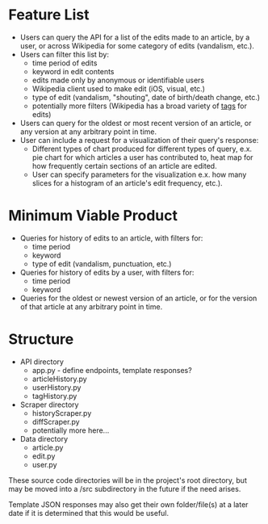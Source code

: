 # Feature List <br/>

<ul>
<li> Users can query the API for a list of the edits made to an article, by a user, or across Wikipedia for some category of edits (vandalism, etc.).
<li> Users can filter this list by:
	<ul>
	<li> time period of edits
	<li> keyword in edit contents
	<li> edits made only by anonymous or identifiable users	
	<li> Wikipedia client used to make edit (iOS, visual, etc.)
	<li> type of edit (vandalism, "shouting", date of birth/death change, etc.)
	<li> potentially more filters (Wikipedia has a broad variety of <a href="https://en.wikipedia.org/wiki/Special:Tags">tags</a> for edits)
	</ul>
<li> Users can query for the oldest or most recent version of an article, or any version at any arbitrary point in time.
<li> User can include a request for a visualization of their query's response:
	<ul>
	<li> Different types of chart produced for different types of query, e.x. pie chart for which articles a user has contributed to, heat map for how frequently certain sections of an article are edited.
	<li> User can specify parameters for the visualization e.x. how many slices for a histogram of an article's edit frequency, etc.).
	</ul>
</ul>

# Minimum Viable Product<br/>

<ul>
<li> Queries for history of edits to an article, with filters for: 
	<ul>
	<li> time period
	<li> keyword
	<li> type of edit (vandalism, punctuation, etc.)
	</ul>
<li> Queries for history of edits by a user, with filters for: 
	<ul>
	<li> time period
	<li> keyword
	</ul>
<li> Queries for the oldest or newest version of an article, or for the version of that article at any arbitrary point in time.
</ul>

# Structure <br/>

<ul>
<li> API directory
<ul>
	<li> app.py - define endpoints, template responses?
	<li> articleHistory.py 
	<li> userHistory.py
	<li> tagHistory.py
	</ul>
<li> Scraper directory
	<ul>
	<li> historyScraper.py
	<li> diffScraper.py
	<li> potentially more here...
	</ul>
<li> Data directory
	<ul>
	<li> article.py
	<li> edit.py
	<li> user.py
</ul>
</ul>

<p>These source code directories will be in the project's root directory, but may be moved into a /src subdirectory in the future if the need arises.</p>
<p>Template JSON responses may also get their own folder/file(s) at a later date if it is determined that this would be useful.</p>
